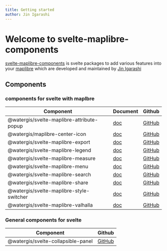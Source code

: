 ```yaml
---
title: Getting started
author: Jin Igarashi
---
```


# Welcome to svelte-maplibre-components

[svelte-maplibre-components](https://github.com/watergis/svelte-maplibre-components) is svelte packages to add various features into your [maplibre](https://maplibre.org/) which are developed and maintained by [Jin Igarashi](https://github.com/JinIgarashi)

## Components

### components for svelte with maplbre

|Component|Document|Github|
|---|---|---|
|@watergis/svelte-maplibre-attribute-popup|[doc](./components/attribute-popup/)|[GitHub](https://github.com/watergis/svelte-maplibre-components/tree/main/packages/attribute-popup)|
|@watergis/maplibre-center-icon|[doc](./components/center-icon/)|[GitHub](https://github.com/watergis/svelte-maplibre-components/tree/main/packages/center/)|
|@watergis/svelte-maplibre-export|[doc](./components/export/)|[GitHub](https://github.com/watergis/svelte-maplibre-components/tree/main/packages/export)|
|@watergis/svelte-maplibre-legend|[doc](./components/legend/)|[GitHub](https://github.com/watergis/svelte-maplibre-components/tree/main/packages/legend)|
|@watergis/svelte-maplibre-measure|[doc](./components/measure/)|[GitHub](https://github.com/watergis/svelte-maplibre-components/tree/main/packages/measure)|
|@watergis/svelte-maplibre-menu|[doc](./components/menu/)|[GitHub](https://github.com/watergis/svelte-maplibre-components/tree/main/packages/menu)|
|@watergis/svelte-maplibre-search|[doc](./components/search/)|[GitHub](https://github.com/watergis/svelte-maplibre-components/tree/main/packages/search)|
|@watergis/svelte-maplibre-share|[doc](./components/share/)|[GitHub](https://github.com/watergis/svelte-maplibre-components/tree/main/packages/share)|
|@watergis/svelte-maplibre-style-switcher|[doc](./components/style-switcher/)|[GitHub](https://github.com/watergis/svelte-maplibre-components/tree/main/packages/style-switcher)|
|@watergis/svelte-maplibre-valhalla|[doc](./components/valhalla/)|[GitHub](https://github.com/watergis/svelte-maplibre-components/tree/main/packages/valhalla)|

### General components for svelte

|Component|Github|
|---|---|
|@watergis/svelte-collapsible-panel|[GitHub](https://github.com/watergis/svelte-maplibre-components/tree/main/packages/collapsible-panel)|

